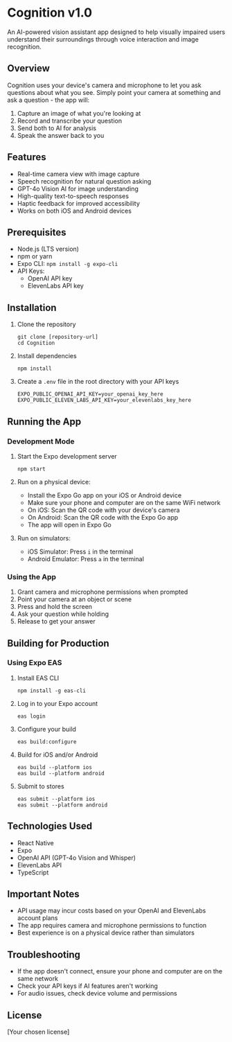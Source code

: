 # Cognition v1.0

An AI-powered vision assistant app designed to help visually impaired users understand their surroundings through voice interaction and image recognition.

## Overview

Cognition uses your device's camera and microphone to let you ask questions about what you see. Simply point your camera at something and ask a question - the app will:
1. Capture an image of what you're looking at
2. Record and transcribe your question
3. Send both to AI for analysis
4. Speak the answer back to you

## Features

- Real-time camera view with image capture
- Speech recognition for natural question asking
- GPT-4o Vision AI for image understanding
- High-quality text-to-speech responses
- Haptic feedback for improved accessibility
- Works on both iOS and Android devices

## Prerequisites

- Node.js (LTS version)
- npm or yarn
- Expo CLI: `npm install -g expo-cli`
- API Keys:
  - OpenAI API key
  - ElevenLabs API key

## Installation

1. Clone the repository
   ```
   git clone [repository-url]
   cd Cognition
   ```

2. Install dependencies
   ```
   npm install
   ```

3. Create a `.env` file in the root directory with your API keys
   ```
   EXPO_PUBLIC_OPENAI_API_KEY=your_openai_key_here
   EXPO_PUBLIC_ELEVEN_LABS_API_KEY=your_elevenlabs_key_here
   ```

## Running the App

### Development Mode

1. Start the Expo development server
   ```
   npm start
   ```

2. Run on a physical device:
   - Install the Expo Go app on your iOS or Android device
   - Make sure your phone and computer are on the same WiFi network
   - On iOS: Scan the QR code with your device's camera
   - On Android: Scan the QR code with the Expo Go app
   - The app will open in Expo Go

3. Run on simulators:
   - iOS Simulator: Press `i` in the terminal
   - Android Emulator: Press `a` in the terminal

### Using the App

1. Grant camera and microphone permissions when prompted
2. Point your camera at an object or scene
3. Press and hold the screen
4. Ask your question while holding
5. Release to get your answer

## Building for Production

### Using Expo EAS

1. Install EAS CLI
   ```
   npm install -g eas-cli
   ```

2. Log in to your Expo account
   ```
   eas login
   ```

3. Configure your build
   ```
   eas build:configure
   ```

4. Build for iOS and/or Android
   ```
   eas build --platform ios
   eas build --platform android
   ```

5. Submit to stores
   ```
   eas submit --platform ios
   eas submit --platform android
   ```

## Technologies Used

- React Native
- Expo
- OpenAI API (GPT-4o Vision and Whisper)
- ElevenLabs API
- TypeScript

## Important Notes

- API usage may incur costs based on your OpenAI and ElevenLabs account plans
- The app requires camera and microphone permissions to function
- Best experience is on a physical device rather than simulators

## Troubleshooting

- If the app doesn't connect, ensure your phone and computer are on the same network
- Check your API keys if AI features aren't working
- For audio issues, check device volume and permissions

## License

[Your chosen license]


